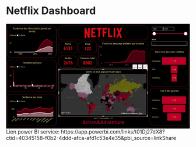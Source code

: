 # Netflix Dashboard


<img src="dashboard_netflix.JPG"
     style="float: left; margin-right: 20px;" />
     
  <p>Lien power BI service:
https://app.powerbi.com/links/t01Dj27dX8?ctid=40345158-f0b2-4ddd-afca-afd1c53e4e35&pbi_source=linkShare
<p>   
